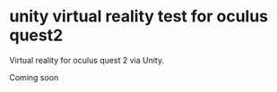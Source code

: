 # unity virtual reality test for oculus quest2
Virtual reality for oculus quest 2 via Unity.


Coming soon
